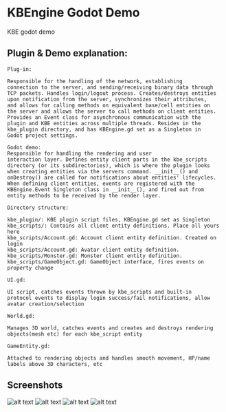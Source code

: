 # KBEngine Godot Demo

KBE godot demo

## Plugin & Demo explanation:

	Plug-in:
	
	Responsible for the handling of the network, establishing 
	connection to the server, and sending/receiving binary data through 
	TCP packets. Handles login/logout process. Creates/destroys entities
	upon notification from the server, synchronizes their attributes,
	and allows for calling methods on equivalent base/cell entities on
	the server and allows the server to call methods on client entities.
	Provides an Event class for asynchronous communication with the
	plugin and KBE entities across multiple threads. Resides in the
	kbe_plugin directory, and has KBEngine.gd set as a Singleton in 
	Godot project settings.
	
	Godot demo:
	Responsible for handling the rendering and user 
	interaction layer. Defines entity client parts in the kbe_scripts 
	directory (or its subdirectories), which is where the plugin looks
	when creating entities via the servers command. __init__() and 
	onDestroy() are called for notifications about entities' lifecycles.
	When defining client entities, events are registered with the 
	KBEngine.Event Singleton class in __init__(), and fired out from
	entity methods to be received by the render layer.
	
	Directory structure:
	
	kbe_plugin/: KBE plugin script files, KBEngine.gd set as Singleton
	kbe_scripts/: Contains all client entity definitions. Place all yours here
	kbe_scripts/Account.gd: Account client entity definition. Created on login
	kbe_scripts/Account.gd: Avatar client entity definition.
	kbe_scripts/Monster.gd: Monster client entity definition.
	kbe_scripts/GameObject.gd: GameObject interface, fires events on property change
	
	UI.gd:
	
	UI script, catches events thrown by kbe_scripts and built-in 
	protocol events to display login success/fail notifications, allow 
	avatar creation/selection
	
	World.gd:
	
	Manages 3D world, catches events and creates and destroys rendering 
	objects(mesh etc) for each kbe_script entity
	
	GameEntity.gd:
	
	Attached to rendering objects and handles smooth movement, HP/name 
	labels above 3D characters, etc

## Screenshots

![alt text](https://raw.githubusercontent.com/krogank9/kbe_godot_demo/master/screenshot1.png)
![alt text](https://raw.githubusercontent.com/krogank9/kbe_godot_demo/master/screenshot2.png)
![alt text](https://raw.githubusercontent.com/krogank9/kbe_godot_demo/master/screenshot3.png)
![alt text](https://raw.githubusercontent.com/krogank9/kbe_godot_demo/master/screenshot4.png)
